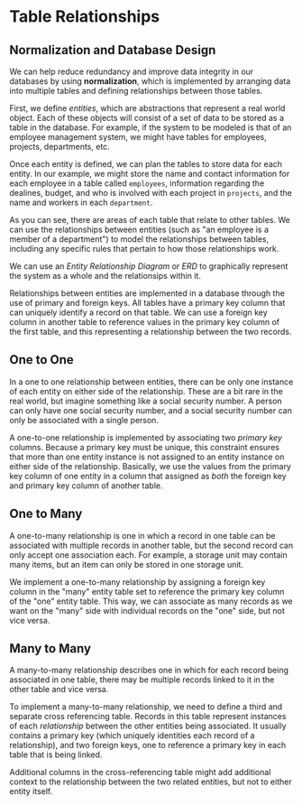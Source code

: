 # Table Relationships

## Normalization and Database Design

We can help reduce redundancy and improve data integrity in our databases by using **normalization**, which is implemented by arranging data into multiple tables and defining relationships between those tables.

First, we define _entities_, which are abstractions that represent a real world object. Each of these objects will consist of a set of data to be stored as a table in the database. For example, if the system to be modeled is that of an employee management system, we might have tables for employees, projects, departments, etc.

Once each entity is defined, we can plan the tables to store data for each entity. In our example, we might store the name and contact information for each employee in a table called `employees`, information regarding the dealines, budget, and who is involved with each project in `projects`, and the name and workers in each `department`.

As you can see, there are areas of each table that relate to other tables. We can use the relationships between entities (such as "an employee is a member of a department") to model the relationships between tables, including any specific rules that pertain to how those relationships work.

We can use an _Entity Relationship Diagram_ or _ERD_ to graphically represent the system as a whole and the relationsips within it.

Relationships between entities are implemented in a database through the use of primary and foreign keys. All tables have a primary key column that can uniquely identify a record on that table. We can use a foreign key column in another table to reference values in the primary key column of the first table, and this representing a relationship between the two records.

## One to One

In a one to one relationship between entities, there can be only one instance of each entity on either side of the relationship. These are a bit rare in the real world, but imagine something like a social security number. A person can only have one social security number, and a social security number can only be associated with a single person.

A one-to-one relationship is implemented by associating two _primary key_ columns. Because a primary key must be unique, this constraint ensures that more than one entity instance is not assigned to an entity instance on either side of the relationship. Basically, we use the values from the primary key column of one entity in a column that assigned as _both_ the foreign key and primary key column of another table.

## One to Many

A one-to-many relationship is one in which a record in one table can be associated with multiple records in another table, but the second record can only accept one association each. For example, a storage unit may contain many items, but an item can only be stored in one storage unit.

We implement a one-to-many relationship by assigning a foreign key column in the "many" entity table set to reference the primary key column of the "one" entity table. This way, we can associate as many records as we want on the "many" side with individual records on the "one" side, but not vice versa.

## Many to Many

A many-to-many relationship describes one in which for each record being associated in one table, there may be multiple records linked to it in the other table and vice versa.

To implement a many-to-many relationship, we need to define a third and separate cross referencing table. Records in this table represent instances of each _relationship_ between the other entities being associated. It usually contains a primary key (which uniquely identities each record of a relationship), and two foreign keys, one to reference a primary key in each table that is being linked.

Additional columns in the cross-referencing table might add additional context to the relationship between the two related entities, but not to either entity itself.
